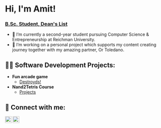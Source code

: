 <h1>Hi, I'm Amit! </h1> <h3> <a href="https://www.linkedin.com/in/amit-kaminsky/">B.Sc. Student, Dean's List</a> </h3>

- 🌱 I’m currently a second-year student pursuing Computer Science & Entrepreneurship at Reichman University.
- 🔭 I’m working on a personal project which supports my content creating journey together with my amazing partner, Or Toledano.  

<h2>👨‍💻 Software Development Projects:</h2>

- <b>Fun arcade game</b>
  - [Destroyds!](https://github.com/AmitKaminsky/Asteroyds-Game)
- <b>Nand2Tetris Course</b>
  - [Projects](https://github.com/omer-dan/nand2tetris-solutions-hdl-and-java)

<h2> 🤳 Connect with me:</h2>

[<img align="left" alt="JoshMadakor | LinkedIn" width="22px" src="https://cdn.jsdelivr.net/npm/simple-icons@v3/icons/linkedin.svg" />][linkedin]
[<img align="left" alt="JoshMadakor | Instagram" width="22px" src="https://cdn.jsdelivr.net/npm/simple-icons@v3/icons/instagram.svg" />][instagram]

[instagram]: https://www.instagram.com/kaminskyamit/
[linkedin]: https://linkedin.com/in/amit-kaminsky

<!--
